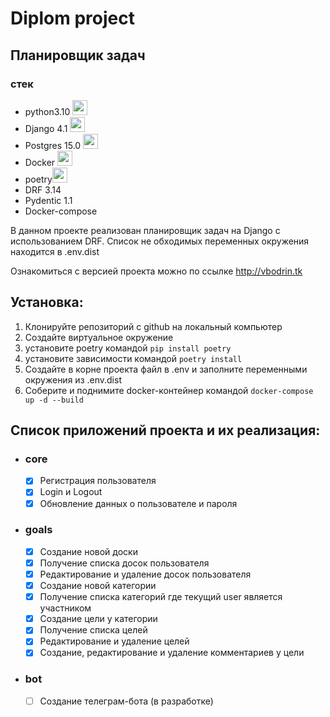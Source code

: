# Diplom project

## Планировщик задач

### стек

+ python3.10 <img height="24" width="24" src="https://cdn.simpleicons.org/python/5066b3" />
+ Django 4.1 <img height="24" width="24" src="https://cdn.simpleicons.org/django/5066b3" />
+ Postgres 15.0 <img height="24" width="24" src="https://cdn.simpleicons.org/postgresql/5066b3" />
+ Docker <img height="24" width="24" src="https://cdn.simpleicons.org/docker/5066b3" />
+ poetry<img height="24" width="24" src="https://cdn.simpleicons.org/poetry/" />
+ DRF 3.14
+ Pydentic 1.1
+ Docker-compose

В данном проекте реализован планировщик задач на Django с использованием DRF.
Список не обходимых переменных окружения находится в .env.dist

Ознакомиться с версией проекта можно по ссылке http://vbodrin.tk

## Установка:
1. Клонируйте репозиторий с github на локальный компьютер
2. Создайте виртуальное окружение
3. установите poetry командой `pip install poetry`
4. установите зависимости командой `poetry install`
5. Создайте в корне проекта файл в .env и заполните переменными окружения из .env.dist
6. Соберите и поднимите docker-контейнер командой `docker-compose up -d --build`


## Список приложений проекта и их реализация:
+ ### core
  + [x] Регистрация пользователя
  + [x] Login и Logout
  + [x] Обновление данных о пользователе и пароля
- ### goals
    + [x] Создание новой доски
    + [x] Получение списка досок пользователя
    + [x] Редактирование и удаление досок пользователя
    + [x] Создание новой категории
    + [x] Получение списка категорий где текущий user является участником
    + [x] Создание цели у категории
    + [x] Получение списка целей
    + [x] Редактирование и удаление целей
    + [x] Создание, редактирование и удаление комментариев у цели
- ### bot
    + [ ] Создание телеграм-бота (в разработке)